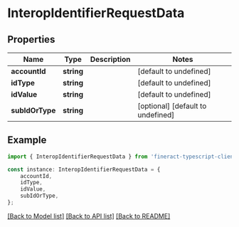 # InteropIdentifierRequestData


## Properties

Name | Type | Description | Notes
------------ | ------------- | ------------- | -------------
**accountId** | **string** |  | [default to undefined]
**idType** | **string** |  | [default to undefined]
**idValue** | **string** |  | [default to undefined]
**subIdOrType** | **string** |  | [optional] [default to undefined]

## Example

```typescript
import { InteropIdentifierRequestData } from 'fineract-typescript-client';

const instance: InteropIdentifierRequestData = {
    accountId,
    idType,
    idValue,
    subIdOrType,
};
```

[[Back to Model list]](../README.md#documentation-for-models) [[Back to API list]](../README.md#documentation-for-api-endpoints) [[Back to README]](../README.md)
